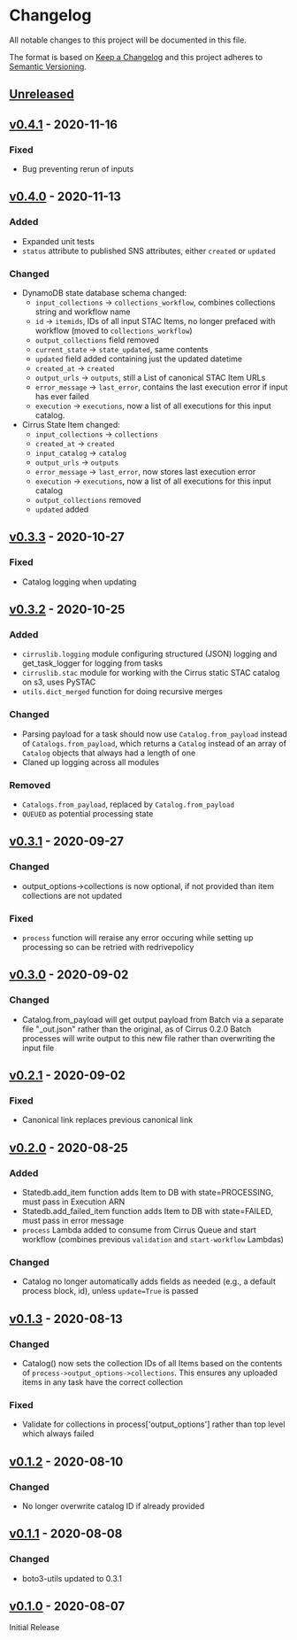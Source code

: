 # Changelog
All notable changes to this project will be documented in this file.

The format is based on [Keep a Changelog](http://keepachangelog.com/en/1.0.0/)
and this project adheres to [Semantic Versioning](http://semver.org/spec/v2.0.0.html).

## [Unreleased]

## [v0.4.1] - 2020-11-16

### Fixed
- Bug preventing rerun of inputs

## [v0.4.0] - 2020-11-13

### Added
- Expanded unit tests
- `status` attribute to published SNS attributes, either `created` or `updated`

### Changed
- DynamoDB state database schema changed:
    - `input_collections` -> `collections_workflow`, combines collections string and workflow name
    - `id` -> `itemids`, IDs of all input STAC Items, no longer prefaced with workflow (moved to `collections_workflow`)
    - `output_collections` field removed
    - `current_state` -> `state_updated`, same contents
    - `updated` field added containing just the updated datetime
    - `created_at` -> `created`
    - `output_urls` -> `outputs`, still a List of canonical STAC Item URLs
    - `error_message` -> `last_error`, contains the last execution error if input has ever failed
    - `execution` -> `executions`, now a list of all executions for this input catalog.
- Cirrus State Item changed:
    - `input_collections` -> `collections`
    - `created_at` -> `created`
    - `input_catalog` -> `catalog`
    - `output_urls` -> `outputs`
    - `error_message` -> `last_error`, now stores last execution error
    - `execution` -> `executions`, now a list of all executions for this input catalog
    - `output_collections` removed
    - `updated` added

## [v0.3.3] - 2020-10-27

### Fixed
- Catalog logging when updating

## [v0.3.2] - 2020-10-25

### Added
- `cirruslib.logging` module configuring structured (JSON) logging and get_task_logger for logging from tasks
- `cirruslib.stac` module for working with the Cirrus static STAC catalog on s3, uses PySTAC
- `utils.dict_merged` function for doing recursive merges

### Changed
- Parsing payload for a task should now use `Catalog.from_payload` instead of `Catalogs.from_payload`, which returns a `Catalog` instead of an array of `Catalog` objects that always had a length of one
- Claned up logging across all modules

### Removed
- `Catalogs.from_payload`, replaced by `Catalog.from_payload`
- `QUEUED` as potential processing state

## [v0.3.1] - 2020-09-27

### Changed
- output_options->collections is now optional, if not provided than item collections are not updated

### Fixed
- `process` function will reraise any error occuring while setting up processing so can be retried with redrivepolicy

## [v0.3.0] - 2020-09-02

### Changed
- Catalog.from_payload will get output payload from Batch via a separate file "<original-payload>\_out.json" rather than the original, as of Cirrus 0.2.0 Batch processes will write output to this new file rather than overwriting the input file

## [v0.2.1] - 2020-09-02

### Fixed
- Canonical link replaces previous canonical link

## [v0.2.0] - 2020-08-25

### Added
- Statedb.add_item function adds Item to DB with state=PROCESSING, must pass in Execution ARN
- Statedb.add_failed_item function adds Item to DB with state=FAILED, must pass in error message
- `process` Lambda added to consume from Cirrus Queue and start workflow (combines previous `validation` and `start-workflow` Lambdas)

### Changed
- Catalog no longer automatically adds fields as needed (e.g., a default process block, id), unless `update=True` is passed

## [v0.1.3] - 2020-08-13

### Changed
- Catalog() now sets the collection IDs of all Items based on the contents of `process->output_options->collections`. This ensures any uploaded items in any task have the correct collection

### Fixed
- Validate for collections in process['output_options'] rather than top level which always failed

## [v0.1.2] - 2020-08-10

### Changed
- No longer overwrite catalog ID if already provided

## [v0.1.1] - 2020-08-08

### Changed
- boto3-utils updated to 0.3.1

## [v0.1.0] - 2020-08-07

Initial Release

[Unreleased]: https://github.com/cirrus-geo/cirrus-lib/compare/master...develop
[v0.4.1]: https://github.com/cirrus-geo/cirrus-lib/compare/v0.4.0...v0.4.1
[v0.4.0]: https://github.com/cirrus-geo/cirrus-lib/compare/v0.3.3...v0.4.0
[v0.3.3]: https://github.com/cirrus-geo/cirrus-lib/compare/v0.3.2...v0.3.3
[v0.3.2]: https://github.com/cirrus-geo/cirrus-lib/compare/v0.3.1...v0.3.2
[v0.3.1]: https://github.com/cirrus-geo/cirrus-lib/compare/v0.3.0...v0.3.1
[v0.3.0]: https://github.com/cirrus-geo/cirrus-lib/compare/v0.2.1...v0.3.0
[v0.2.1]: https://github.com/cirrus-geo/cirrus-lib/compare/v0.2.0...v0.2.1
[v0.2.0]: https://github.com/cirrus-geo/cirrus-lib/compare/v0.1.3...v0.2.0
[v0.1.3]: https://github.com/cirrus-geo/cirrus-lib/compare/v0.1.2...v0.1.3
[v0.1.2]: https://github.com/cirrus-geo/cirrus-lib/compare/v0.1.1...v0.1.2
[v0.1.1]: https://github.com/cirrus-geo/cirrus-lib/compare/v0.1.0...v0.1.1
[v0.1.0]: https://github.com/cirrus-geo/cirrus-lib.git@0.1.0

